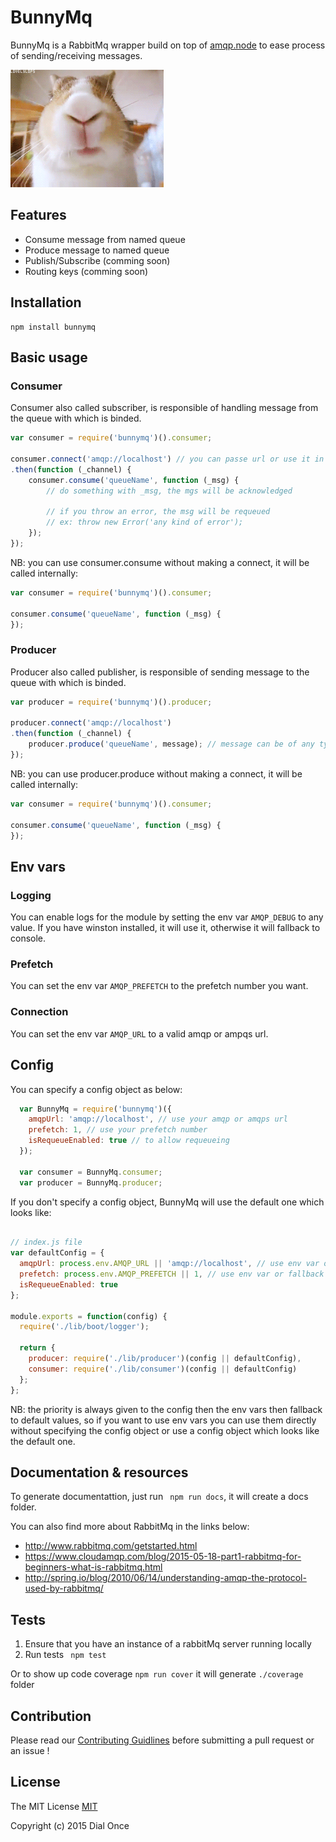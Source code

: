 # BunnyMq
BunnyMq is a RabbitMq wrapper build on top of [amqp.node](https://github.com/squaremo/amqp.node) to ease process of sending/receiving messages.

![bunny gif](./medias/bunny.gif)

## Features
- Consume message from named queue
- Produce message to named queue
- Publish/Subscribe (comming soon)
- Routing keys (comming soon)

## Installation
```
npm install bunnymq
```

## Basic usage

### Consumer
Consumer also called subscriber, is responsible of handling message from the queue with which is binded.

```javascript
var consumer = require('bunnymq')().consumer;

consumer.connect('amqp://localhost') // you can passe url or use it in config or env var as explained below in section env vars the default is 'amqp://localhost'
.then(function (_channel) {
    consumer.consume('queueName', function (_msg) {
        // do something with _msg, the mgs will be acknowledged
        
        // if you throw an error, the msg will be requeued
        // ex: throw new Error('any kind of error');
    }); 
});
```

NB: you can use consumer.consume without making a connect, it will be called internally:

```javascript
var consumer = require('bunnymq')().consumer;

consumer.consume('queueName', function (_msg) {
});
```


### Producer
Producer also called publisher, is responsible of sending message to the queue with which is binded.

```javascript
var producer = require('bunnymq')().producer;

producer.connect('amqp://localhost')
.then(function (_channel) {
    producer.produce('queueName', message); // message can be of any type 
});
```

NB: you can use producer.produce without making a connect, it will be called internally:

```javascript
var consumer = require('bunnymq')().consumer;

consumer.consume('queueName', function (_msg) {
});
```

## Env vars

### Logging
You can enable logs for the module by setting the env var ```AMQP_DEBUG``` to any value. If you have winston installed, it will use it, otherwise it will fallback to console.

### Prefetch
You can set the env var ```AMQP_PREFETCH``` to the prefetch number you want.

### Connection
You can set the env var ```AMQP_URL``` to a valid amqp or ampqs url.

## Config
You can specify a config object as below:

```javascript
  var BunnyMq = require('bunnymq')({
    amqpUrl: 'amqp://localhost', // use your amqp or amqps url
    prefetch: 1, // use your prefetch number
    isRequeueEnabled: true // to allow requeueing 
  });

  var consumer = BunnyMq.consumer;  
  var producer = BunnyMq.producer;  
```

If you don't specify a config object, BunnyMq will use the default one which looks like:
```javascript

// index.js file
var defaultConfig = {
  amqpUrl: process.env.AMQP_URL || 'amqp://localhost', // use env var or fallback url 
  prefetch: process.env.AMQP_PREFETCH || 1, // use env var or fallback to 1
  isRequeueEnabled: true
};

module.exports = function(config) {
  require('./lib/boot/logger');

  return {
    producer: require('./lib/producer')(config || defaultConfig),
    consumer: require('./lib/consumer')(config || defaultConfig)
  };
};

```

NB: the priority is always given to the config then the env vars then fallback to default values, so if you want to use env vars you can use them directly without specifying the config object or use a config object which looks like the default one.

## Documentation & resources
To generate documentattion, just run ``` npm run docs```, it will create a docs folder.

You can also find more about RabbitMq in the links below:
 - http://www.rabbitmq.com/getstarted.html
 - https://www.cloudamqp.com/blog/2015-05-18-part1-rabbitmq-for-beginners-what-is-rabbitmq.html
 - http://spring.io/blog/2010/06/14/understanding-amqp-the-protocol-used-by-rabbitmq/

## Tests
1. Ensure that you have an instance of a rabbitMq server running locally
2. Run tests ``` npm test```

Or to show up code coverage ``` npm run cover ```
it will generate ``` ./coverage ``` folder

## Contribution
Please read our [Contributing Guidlines](CONTRIBUTING.md) before submitting a pull request or an issue !

## License
The MIT License [MIT](LICENSE)

Copyright (c) 2015 Dial Once
